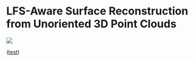 # LFS-Aware Surface Reconstruction from Unoriented 3D Point Clouds
![](demo/demo.gif)

([test](https://github.com/bizerfr/cgal/tree/psp-lfs))
